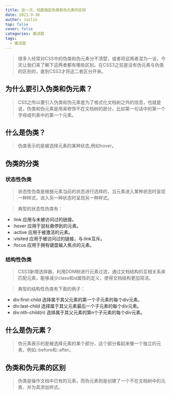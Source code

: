 ```yaml
---
title: 这一次，彻底搞定伪类和伪元素的区别
date: 2021-9-30
author: Justin
top: false
cover: false
categories: 面试题
tags:
  - 面试题
---
```


>很多人经常对CSS中的伪类和伪元素分不清楚，或者将这两者混为一谈，今天让我们来了解下这两者都有哪些区别。在CSS3之前是没有伪元素与伪类的区别的，直到CSS3才将这二者区分开来。

## 为什么要引入伪类和伪元素？
>CSS之所以要引入伪类和伪元素是为了格式化文档树之外的信息，也就是说，伪类和伪元素是用来修饰不在文档树的部分，比如第一句话中的第一个字母或列表中的第一个元素。

## 什么是伪类？
> 伪类表示的是被选择元素的某种状态,例如hover。

## 伪类的分类

### 状态性伪类
>状态性伪类是根据元素当前的状态进行选择的，当元素进入某种状态时呈现一种样式，进入另一种状态时呈现另一种样式。

>典型的状态性伪类有：

* :link 应用与未被访问过的链接。
* :hover 应用于鼠标悬停到的元素。
* :active 应用于被激活的元素。
* :visited 应用于被访问过的链接，与:link互斥。
* :focus 应用于拥有键盘输入焦点的元素。

### 结构性伪类
>CSS3新增选择器，利用DOM树进行元素过滤，通过文档结构的互相关系来匹配元素，能够减少class和id属性的定义，使得文档结构更加简洁。

>典型的结构性伪类有下面的例子：

* div:first-child 选择属于其父元素的第一个子元素的每个div元素。
* div:last-child 选择属于其父元素最后一个子元素的每个div元素。
* div:nth-child(n) 选择属于其父元素的第n个子元素的每个div元素。

## 什么是伪元素？
>伪元素表示的是被选择元素的某个部分，这个部分看起来像一个独立的元素，例如::before和::after。

## 伪类和伪元素的区别
>伪类是操作文档中已有的元素，而伪元素则是创建了一个不在文档树中的元素，并为其添加样式。